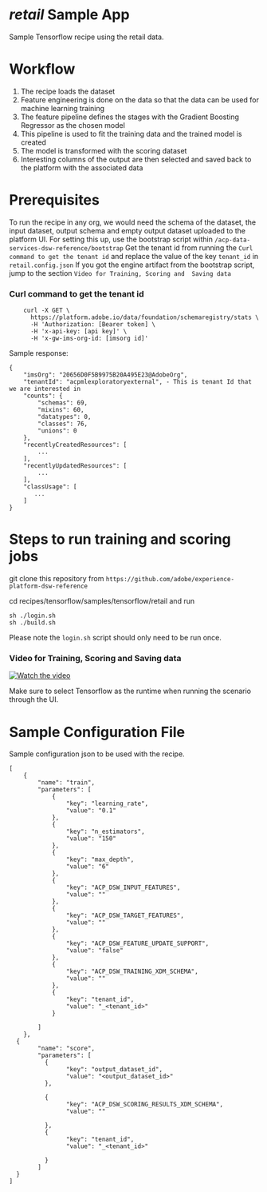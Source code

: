 # _retail_ Sample App

Sample Tensorflow recipe using the retail data.

# Workflow
 
1. The recipe loads the dataset
2. Feature engineering is done on the data so that the data can be used for machine learning training
3. The feature pipeline defines the stages with the Gradient Boosting Regressor as the chosen model
4. This pipeline is used to fit the training data and the trained model is created 
5. The model is transformed with the scoring dataset
6. Interesting columns of the output are then selected and saved back to the platform with the associated data

# Prerequisites

To run the recipe in any org, we would need the schema of the dataset, the input dataset, 
output schema and empty output dataset uploaded to the platform UI. For setting this up, use the bootstrap script 
within `/acp-data-services-dsw-reference/bootstrap`
Get the tenant id from running the `Curl command to get the tenant id` and replace the value of the key `tenant_id` in `retail.config.json` 
If you got the engine artifact from the bootstrap script, jump to the section `Video for Training, Scoring and 
Saving data`

### Curl command to get the tenant id

```
    curl -X GET \
      https://platform.adobe.io/data/foundation/schemaregistry/stats \
      -H 'Authorization: [Bearer token] \
      -H 'x-api-key: [api key]' \
      -H 'x-gw-ims-org-id: [imsorg id]'
``` 
 
 Sample response:
 
 ```
 {
     "imsOrg": "20656D0F5B9975B20A495E23@AdobeOrg",
     "tenantId": "acpmlexploratoryexternal", - This is tenant Id that we are interested in
     "counts": {
         "schemas": 69,
         "mixins": 60,
         "datatypes": 0,
         "classes": 76,
         "unions": 0
     },
     "recentlyCreatedResources": [
         ...
     ],
     "recentlyUpdatedResources": [
         ...
     ],
     "classUsage": [
     	...
     ]   
 }
 ```
# Steps to run training and scoring jobs

git clone this repository from `https://github.com/adobe/experience-platform-dsw-reference`

cd recipes/tensorflow/samples/tensorflow/retail and run

```
sh ./login.sh
sh ./build.sh
```

Please note the `login.sh` script should only need to be run once.


### Video for Training, Scoring and Saving data
[![Watch the video](../../docs/images/HomePage.png)](https://youtu.be/rur0jkqhvno)

Make sure to select Tensorflow as the runtime when running the scenario through the UI.

# Sample Configuration File
Sample configuration json to be used with the recipe.
```
[
    {
        "name": "train",
        "parameters": [
		    {
		        "key": "learning_rate",
		        "value": "0.1"
		    },
		    {
		        "key": "n_estimators",
		        "value": "150"
		    },
		    {
		        "key": "max_depth",
		        "value": "6"
		    },
            {
                "key": "ACP_DSW_INPUT_FEATURES",
                "value": ""
            },
            {
                "key": "ACP_DSW_TARGET_FEATURES",
                "value": ""
            },
            {
                "key": "ACP_DSW_FEATURE_UPDATE_SUPPORT",
                "value": "false"
            },
            {
                "key": "ACP_DSW_TRAINING_XDM_SCHEMA",
                "value": ""
            },
            {
                "key": "tenant_id",
                "value": "_<tenant_id>"
            }

        ]
    },
  {
        "name": "score",
        "parameters": [
          {
                "key": "output_dataset_id",
                "value": "<output_dataset_id>"
          },

          {
                "key": "ACP_DSW_SCORING_RESULTS_XDM_SCHEMA",
                "value": ""

          },
          {
                "key": "tenant_id",
                "value": "_<tenant_id>"

          }
        ]
  }
]

```
